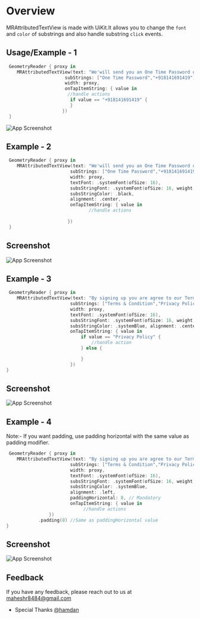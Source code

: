 
# Overview

MRAttributedTextView is made with UiKit.It allows you to change the `font` and `color` of substrings and also handle substring `click` events.


## Usage/Example - 1 

```swift
 GeometryReader { proxy in 
    MRAttributedTextView(text: "We'will send you an One Time Password on this +918141691419",
                      subStrings: ["One Time Password","+918141691419"], 
                      width: proxy, 
                      onTapItemString: { value in
                       //handle actions
                        if value == "+918141691419" {
                        }
                     })
 }

```
![App Screenshot](https://user-images.githubusercontent.com/68275505/161385802-ca28aee4-6214-429f-b40f-cf43d65e9abe.gif)


## Example - 2

```swift
 GeometryReader { proxy in 
    MRAttributedTextView(text: "We'will send you an One Time Password on this +918141691419",
                        subStrings: ["One Time Password","+918141691419"],
                        width: proxy, 
                        textFont: .systemFont(ofSize: 16),
                        subsStringFont: .systemFont(ofSize: 16, weight: .bold), 
                        subsStringColor: .black, 
                        alignment: .center, 
                        onTapItemString: { value in
                               //handle actions
                           
                       })
 }
```

## Screenshot
![App Screenshot](https://user-images.githubusercontent.com/68275505/161385374-81993729-6ea5-440a-b00f-cb8154b40658.gif)

## Example - 3

```swift
 GeometryReader { proxy in 
    MRAttributedTextView(text: "By signing up you are agree to our Terms & Condition and Privacy Policy",
                        subStrings: ["Terms & Condition","Privacy Policy"], 
                        width: proxy, 
                        textFont: .systemFont(ofSize: 16), 
                        subsStringFont: .systemFont(ofSize: 16, weight: .bold), 
                        subsStringColor: .systemBlue, alignment: .center, 
                        onTapItemString: { value in
                            if value == "Privacy Policy" {
                                //handle action
                            } else {

                            }
                        })
}
```
## Screenshot
![App Screenshot](https://user-images.githubusercontent.com/68275505/161386339-a2d2962c-b75c-4dd3-a1cc-6adcb45aa351.gif)

## Example - 4
Note:- If you want padding, use padding horizontal with the same value as padding modifier. 
```swift 
 GeometryReader { proxy in 
    MRAttributedTextView(text: "By signing up you are agree to our Terms & Condition and Privacy Policy",
                        subStrings: ["Terms & Condition","Privacy Policy"], 
                        width: proxy, 
                        textFont: .systemFont(ofSize: 16), 
                        subsStringFont: .systemFont(ofSize: 16, weight: .bold),
                        subsStringColor: .systemBlue, 
                        alignment: .left,
                        paddingHorizontal: 8, // Mandatory
                        onTapItemString: { value in
                             //handle actions
                })
            .padding(8) //Same as paddingHorizontal value
}
```

## Screenshot
![App Screenshot](https://user-images.githubusercontent.com/68275505/161386832-5ee6f95e-fcc1-4c50-b53c-7070b8738127.gif)



## Feedback

If you have any feedback, please reach out to us at maheshr8484@gmail.com


- Special Thanks [@hamdan](https://gist.github.com/hamdan)


